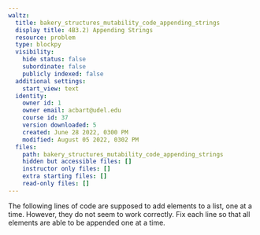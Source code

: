 ```yaml
---
waltz:
  title: bakery_structures_mutability_code_appending_strings
  display title: 4B3.2) Appending Strings
  resource: problem
  type: blockpy
  visibility:
    hide status: false
    subordinate: false
    publicly indexed: false
  additional settings:
    start_view: text
  identity:
    owner id: 1
    owner email: acbart@udel.edu
    course id: 37
    version downloaded: 5
    created: June 28 2022, 0300 PM
    modified: August 05 2022, 0302 PM
  files:
    path: bakery_structures_mutability_code_appending_strings
    hidden but accessible files: []
    instructor only files: []
    extra starting files: []
    read-only files: []
---
```

The following lines of code are supposed to add elements to a list, one at a time. However, they do not seem to work correctly. Fix each line so that all elements are able to be appended one at a time.